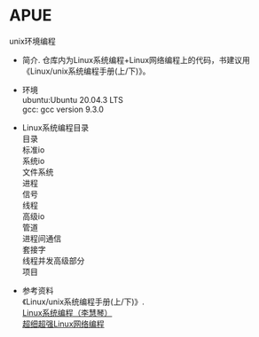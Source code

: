 # APUE
unix环境编程

- 简介. 
仓库内为Linux系统编程+Linux网络编程上的代码，书建议用《Linux/unix系统编程手册(上/下)》。

- 环境  
ubuntu:Ubuntu 20.04.3 LTS  
gcc: gcc version 9.3.0

- Linux系统编程目录  
目录  
标准io  
系统io  
文件系统  
进程  
信号  
线程  
高级io  
管道  
进程间通信  
套接字  
线程并发高级部分  
项目

- 参考资料  
《Linux/unix系统编程手册(上/下)》.  
[Linux系统编程（李慧琴）](https://www.bilibili.com/video/BV1yJ411S7r6?p=75&spm_id_from=pageDriver)  
[超细超强Linux网络编程](https://www.bilibili.com/video/BV12i4y147et?from=search&seid=2535881843167931710&spm_id_from=333.337.0.0) 
